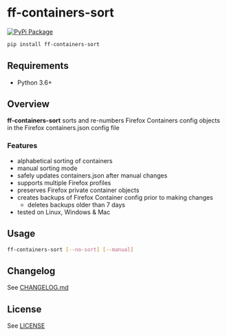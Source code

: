 # ff-containers-sort

[![PyPi Package](https://img.shields.io/pypi/v/ff-containers-sort.svg)](https://pypi.org/project/ff-containers-sort/)

```bash
pip install ff-containers-sort
```

## Requirements

* Python 3.6+

## Overview

**ff-containers-sort** sorts and re-numbers Firefox Containers config objects in the Firefox containers.json config file

### Features

* alphabetical sorting of containers
* manual sorting mode
* safely updates containers.json after manual changes
* supports multiple Firefox profiles
* preserves Firefox private container objects
* creates backups of Firefox Container config prior to making changes
    * deletes backups older than 7 days
* tested on Linux, Windows & Mac

## Usage

```bash
ff-containers-sort [--no-sort] [--manual]
```

## Changelog

See [CHANGELOG.md](https://github.com/naamancampbell/ff-containers-sort/blob/main/CHANGELOG.md)

## License

See [LICENSE](https://github.com/naamancampbell/ff-containers-sort/blob/main/LICENSE)
